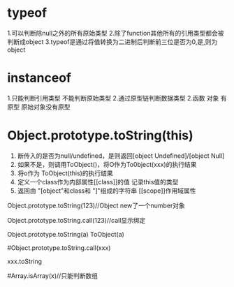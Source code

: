 # typeof
1.可以判断除null之外的所有原始类型
2.除了function其他所有的引用类型都会被判断成object
3.typeof是通过将值转换为二进制后判断前三位是否为0,是,则为object


# instanceof
1.只能判断引用类型 不能判断原始类型
2.通过原型链判断数据类型
2.函数 对象 有原型 原始对象没有原型

# Object.prototype.toString(this)
1. 断传入的是否为null/undefined，是则返回[object Undefined]/[object Null]
2. 如果不是，则调用ToObject()，将O作为To0bject(xxx)的执行结果
3. 将o作为 ToObject(this)的执行结果
4. 定义一个class作为内部属性[[class]]的值 记录this值的类型
5. 返回由 "[object"和class和 "]"组成的字符串
[[scope]]作用域属性

Object.prototype.toString(123)//Object new了一个number对象

Object.prototype.toString.call(123)//call显示绑定


Object.prototype.toString(a)
ToObject(a)

#Object.prototype.toString.call(xxx)

xxx.toString


#Array.isArray(x)//只能判断数组

